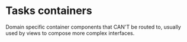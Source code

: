 # Tasks containers

Domain specific container components that CAN'T be routed to, usually used by views to compose more complex interfaces.
